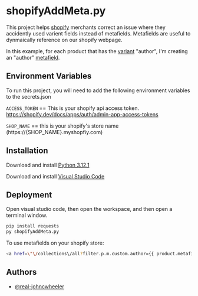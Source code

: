 
# shopifyAddMeta.py

This project helps [shopify](https://www.shopify.com/) merchants correct an issue where they accidently used varient fields instead of metafields. Metafields are useful to dynmaically reference on our shopify webpage. 

In this example, for each product that has the [variant](https://help.shopify.com/en/manual/products/variants) "author", I'm creating an "author" [metafield](https://help.shopify.com/en/manual/custom-data/metafields). 


## Environment Variables

To run this project, you will need to add the following environment variables to the secrets.json

`ACCESS_TOKEN`  == This is your shopify api access token. https://shopify.dev/docs/apps/auth/admin-app-access-tokens

`SHOP_NAME`  == this is your shopify's store name (https://{SHOP_NAME}.myshopfiy.com)


## Installation
Download and install [Python 3.12.1](https://www.python.org/downloads/release/python-3121/)

Download and install [Visual Studio Code](https://code.visualstudio.com/)

    
## Deployment

Open visual studio code, then open the workspace, and then open a terminal window.

```bash
pip install requests
py shopifyAddMeta.py
```
To use metafields on your shopify store:
```bash
<a href=\"\/collections\/all?filter.p.m.custom.author={{ product.metafields.custom.author.value }}&sort_by=title-ascending\">Find books by this same author<\/a>
```
## Authors

- [@real-johncwheeler](https://www.github.com/real-johncwheeler)

